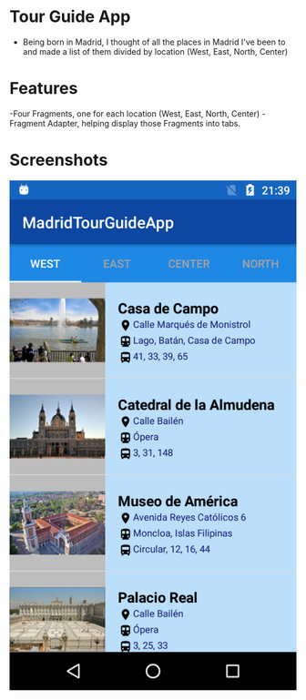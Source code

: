 # Tour Guide App

- Being born in Madrid, I thought of all the places in Madrid I've been to and made a list of them divided by location (West, East, North, Center) 

# Features 

-Four Fragments, one for each location (West, East, North, Center)
-Fragment Adapter, helping display those Fragments into tabs.


# Screenshots
![screenshot](https://github.com/emgperez/android-projects/blob/master/Screenshots/TourGuideApp/Screenshot.png)
